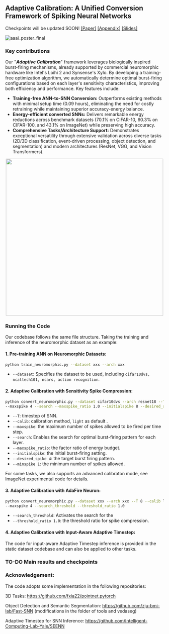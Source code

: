 ## Adaptive Calibration: A Unified Conversion Framework of Spiking Neural Networks

Checkpoints will be updated SOON! [[Paper]](https://arxiv.org/pdf/2412.16219) [[Appendix]](https://github.com/user-attachments/files/18434508/_AAAI_25__Adaptive_Calibration_appendix.pdf) [[Slides]](https://github.com/user-attachments/files/19058773/aaai_presentation_for_upload.pdf)



![aaai_poster_final](https://github.com/user-attachments/assets/5fa7ec16-9f30-4ac2-a0a9-d47ddc0f4408)


### Key contributions

Our "***Adaptive Calibration***" framework leverages biologically inspired burst-firing mechanisms, already supported by commercial neuromorphic hardware like Intel's Loihi 2 and Synsense's Xylo. By developing a training-free optimization algorithm, we automatically determine optimal burst-firing configurations based on each layer's sensitivity characteristics, improving both efficiency and performance. Key features include:

- **Training-free ANN-to-SNN Conversion:** Outperforms existing methods with minimal setup time (0.09 hours), eliminating the need for costly retraining while maintaining superior accuracy-energy balance.
- **Energy-efficient converted SNNs:** Delivers remarkable energy reductions across benchmark datasets (70.1% on CIFAR-10, 60.3% on CIFAR-100, and 43.1% on ImageNet) while preserving high accuracy.
- **Comprehensive Tasks/Architecture Support:** Demonstrates exceptional versatility through extensive validation across diverse tasks (2D/3D classification, event-driven processing, object detection, and segmentation) and modern architectures (ResNet, VGG, and Vision Transformers).




<p align="center">
<img src=https://github.com/user-attachments/assets/8f809915-5ed0-4a6a-a333-d540d22c8819 width="500">
</p>


### Running the Code

Our codebase follows the same file structure. Taking the training and inference of the neuromorphic dataset as an example:

#### 1. Pre-training ANN on Neuromorphic Datasets:
```bash
python train_neuromorphic.py --dataset xxx --arch xxx
```
- `--dataset`: Specifies the dataset to be used, including `cifar10dvs, ncaltech101, ncars, action recognition`.


#### 2. Adaptive Calibration with Sensitivity Spike Compression:
```bash
python convert_neuromorphic.py --dataset cifar10dvs --arch resnet18 --T 8 --calib light \
--maxspike 4 --search --maxspike_ratio 1.0 --initialspike 8 --desired_spike 4 --minspike 1
```
- `--T`: timestep of SNN.
- `--calib`: calibration method, `light` as default .
- `--maxspike`: the maximum number of spikes allowed to be fired per time step.
- `--search`: Enables the search for optimal burst-firing pattern for each layer.
- `--maxspike_ratio`: the factor ratio of energy budget.
- `--initialspike`: the initial burst-firing setting.
- `--desired_spike 4`: the target burst firing pattern.
- `--minspike 1`: the minimum number of spikes allowed.

For some tasks, we also supports an advanced calibraton mode, see ImageNet experimental code for details.

#### 3. Adaptive Calibration with AdaFire Neuron:
```bash
python convert_neuromorphic.py --dataset xxx --arch xxx --T 8 --calib light \
--maxspike 4 --search_threshold --threshold_ratio 1.0
```
- `--search_threshold`: Activates the search for the 
- `--threshold_ratio 1.0`: the threshold ratio for spike compression.


#### 4. Adaptive Calibration with Input-Aware Adaptive Timestep:

The code for input-aware Adaptive Timestep inference is provided in the static dataset codebase and can also be applied to other tasks.

### TO-DO Main results and checkpoints

### Acknowledgement:
The code adopts some implementation in the following repositories:

3D Tasks: https://github.com/fxia22/pointnet.pytorch

Object Detection and Semantic Segmentation: https://github.com/zju-bmi-lab/Fast-SNN (modifications in the folder of tools and vedaseg)

Adaptive Timestep for SNN Inference: https://github.com/Intelligent-Computing-Lab-Yale/SEENN
